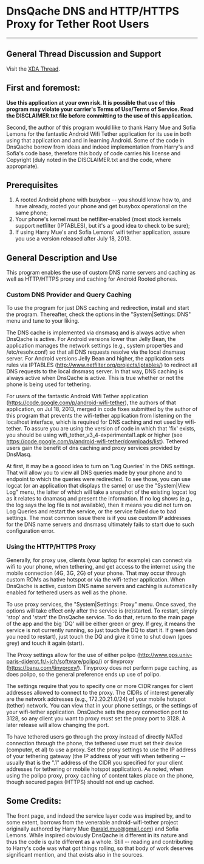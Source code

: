 # DnsQache DNS and HTTP/HTTPS Proxy for Tether Root Users
--------------------------

## General Thread Discussion and Support
Visit the [XDA Thread](http://forum.xda-developers.com/showthread.php?t=2575894).

## First and foremost:

**Use this application at your own risk. It is possible that use of this
program may violate your carrier's Terms of Use/Terms of Service. Read the
DISCLAIMER.txt file before committing to the use of this application.**


Second, the author of this program would like to thank Harry Mue and Sofia
Lemons for the fantastic Android Wifi Tether application for its use in both
using that application and and in learning Android. Some of the code in
DnsQache borrow from ideas and indeed implementation from Harry's and Sofia's
code base, therefore this body of code carries his license and Copyright (duly
noted in the DISCLAIMER.txt and the code, where appropriate).

## Prerequisites

1) A rooted Android phone with busybox -- you should know how to, and have
already, rooted your phone and get busybox operational on the same phone;
2) Your phone's kernel must be netfilter-enabled (most stock kernels support
netfilter (IPTABLES), but it's a good idea to check to be sure);
3) If using Harry Mue's and Sofia Lemons' wifi tether application, assure you
use a version released after July 18, 2013.

## General Description and Use
This program enables the use of custom DNS name servers and caching as well as
HTTP/HTTPS proxy and caching for Android Rooted phones.


### Custom DNS Provider and Query Caching

To use the program for just DNS caching and redirection, install and start the
program. Thereafter, check the options in the "System|Settings: DNS" menu and
tune to your liking.

The DNS cache is implemented via dnsmasq and is always active when DnsQache is
active. For Android versions lower than Jelly Bean, the application manages the
network settings (e.g., system properties and /etc/resolv.conf) so that all DNS
requests resolve via the local dnsmasq server. For Android versions Jelly Bean
and higher, the application sets rules via IPTABLES
(http://www.netfilter.org/projects/iptables/) to redirect all DNS requests to
the local dnsmasq server. In that way, DNS caching is always active when
DnsQache is active. This is true whether or not the phone is being used for
tethering.

For users of the fantastic Android Wifi Tether application
(https://code.google.com/p/android-wifi-tether), the authors of that
application, on Jul 18, 2013, merged in code fixes submitted by the author of
this program that prevents the wifi-tether application from listening on the
localhost interface, which is required for DNS caching and not used by
wifi-tether. To assure you are using the version of code in which that 'fix'
exists, you should be using wifi_tether_v3_4-experimental1.apk or higher (see
https://code.google.com/p/android-wifi-tether/downloads/list). Tethered users
gain the benefit of dns caching and proxy services provided by DnsMasq.

At first, it may be a goood idea to turn on 'Log Queries' in the DNS settings.
That will allow you to view all DNS queries made by your phone and to endpoint
to which the queries were redirected. To see those, you can use logcat (or an
application that displays the same) or use the "System|View Log" menu, the
latter of which will take a snapshot of the existing logcat log as it relates
to dnamasq and present the information. If no log shows (e.g., the log says the
log file is not available), then it means you did not turn on Log Queries and
restart the service, or the service failed due to bad settings. The most common
issue there is if you use custom IP addresses for the DNS name servers and
dnsmasq ultimately fails to start due to such configuration error.


### Using the HTTP/HTTPS Proxy

Generally, for proxy use, clients (your laptop for example) can connect via
wifi to your phone, when tethering, and get access to the internet using the
mobile connection (4G, 3G, 2G) of your phone. That may occur through custom
ROMs as hative hotspot or via the wifi-tether application. When DnsQache is
active, custom DNS name servers and caching is automatically enabled for
tethered users as well as the phone.

To use proxy services, the "System|Settings: Proxy" menu. Once saved, the
options will take effect only after the service is (re)started. To restart,
simply 'stop' and 'start' the DnsQache service. To do that, return to the main
page of the app and the big 'DQ' will be either green or grey. If grey, it
means the service is not currently running, so just touch the DQ to start it.
If green (and you need to restart), just touch the DQ and give it time to shut
down (goes grey) and touch it again (start).

The Proxy settings allow for the use of either polipo
(http://www.pps.univ-paris-diderot.fr/~jch/software/polipo/) or tinyproxy
(https://banu.com/tinyproxy/). Tinyproxy does not perform page caching, as does
polipo, so the general preference ends up use of polipo.

The settings require that you to specify one or more CIDR ranges for client
addresses allowed to connect to the proxy. The CIDRs of interest generally are
the network addresses (e.g., 172.20.21.0/24) of your mobile hotspot (tether)
network. You can view that in your phone settings, or the settings of your
wifi-tether application. DnsQache sets the proxy connection port to 3128, so
any client you want to proxy *must* set the proxy port to 3128. A later release
will allow changing the port.

To have tethered users go through the proxy instead of directly NATed
connection through the phone, the tethered user must set their device
(computer, et al) to use a proxy. Set the proxy settings to use the IP
address of your tethering gateway (the IP address of your wifi when tethering
-- usually that is the ".1" address of the CIDR you specified for your
client addresses for tethering or mobile hotspot application). As noted, when
using the polipo proxy, proxy caching of content takes place on the phone,
though secured pages (HTTPS) should not end up cached. 


## Some Credits:
The front page, and indeed the service layer code was inspired by, and to some
extent, borrows from the venerable android-wifi-tether project originally
authored by Harry Mue (harald.mue@gmail.com) and Sofia Lemons. While inspired
obviously DnsQache is different in its nature and thus the code is quite
different as a whole. Still -- reading and contributing to Harry's code was
what got things rolling, so that body of work deserves significant mention, and
that exists also in the sources.
